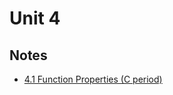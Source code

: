 # Unit 4

## Notes

- <a href="../notes/PCHA_4.1_FunctionProperties_C.pdf">4.1 Function Properties (C period)</a>


